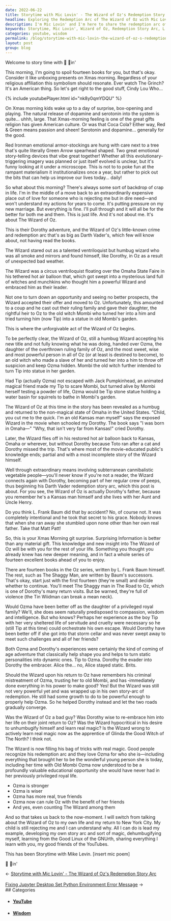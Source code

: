 ```yaml
---
date: 2022-06-22
title: Storytime with Mic Lovin' - The Wizard of Oz's Redemption Story Arc
headline: Exploring the Redemption Arc of The Wizard of Oz with Mic Lovin'
description: I'm Mic Lovin' and I'm here to share the redemption arc of The Wizard of Oz from L. Frank Baum's fourteen-book series. Join me as I explore how Dorothy and Ozma's coming of age adventures shape them into dynamic personalities, while The Wizard learns real magic from Glinda the Good Witch of The North. Follow my journey as I create my own story arc and learn from the Good Linux of the GNUrth.
keywords: Storytime, Mic Lovin', Wizard of Oz, Redemption Story Arc, L. Frank Baum, Coming of Age, Dynamic Personalities, Glinda the Good Witch, Ozma, Dorothy, Omaha, United States, Real Magic, Strength, Wisdom, True Friends, YouTube, Lead by Example, Good Linux, GNUrth
categories: youtube, wisdom
permalink: /blog/storytime-with-mic-lovin-the-wizard-of-oz-s-redemption-story-arc/
layout: post
group: blog
---
```



Welcome to story time with  🎤 💙in'

This morning, I'm going to spoil fourteen books for you, but that's okay.
Consider it like unboxing presents on Xmas morning. Regardless of your
religious affiliation this symbolism should resonate. Ever watch The Grinch?
It's an American thing. So let's get right to the good stuff, Cindy Lou Who…

{% include youtubePlayer.html id="nk8y0qmYDQU" %}

On Xmas morning kids wake up to a day of surprise, box-opening and playing. The
natural release of dopamine and serotonin into the system is quite… uhhh,
large.  That Xmas-morning feeling is one of the great gifts religion has given
American culture. Or was that Coca Cola? Either way, Red & Green means passion
and sheen! Serotonin and dopamine… generally for the good.

Red Ironman emotional armor-stockings are hung with care next to a tree that's
quite literally Green Arrow spearhead shaped. Two great emotional story-telling
devices that vibe great together! Whether all this evolutionary-triggering
imagery was planned or just itself evolved is unclear, but it's funny looking
at it under a microscope. This is not to to poke fun at the rampant materialism
it institutionalizes once a year, but rather to pick out the bits that can help
us improve our lives today… daily!

So what about this morning? There's always some sort of backdrop of crap in
life. I'm in the middle of a move back to an extraordinarily expensive place
out of love for someone who is rejecting me but in dire need—and won't
understand my actions for years to come. It's putting pressure on my new
marriage. But everything is fine. I'll pull through and it will all be for the
better for both me and them. This is just life. And it's not about me. It's
about The Wizard of Oz.

This is their Dorothy adventure, and the Wizard of Oz's little-known crime and
redemption arc that's as big as Darth Vader's, which few will know about, not
having read the books.

The Wizard stared out as a talented ventriloquist but humbug wizard who was all
smoke and mirrors and found himself, like Dorothy, in Oz as a result of
unexpected bad weather.

The Wizard was a circus ventriloquist floating over the Omaha State Faire in
his tethered hot air balloon that, which got swept into a mysterious land full
of witches and munchkins who thought him a powerful Wizard and embraced him as
their leader.

Not one to turn down an opportunity and seeing no better prospects, the Wizard
accepted their offer and moved to Oz. Unfortunately, this amounted to a coup
and he cast out their ruling family and gave their daughter, the rightful heir
to Oz to the old witch Mombi who turned her into a him and tried turning him
(now Tip) into a statue in old Mombi's garden.

This is where the unforgivable act of the Wizard of Oz begins.

To be perfectly clear, the Wizard of Oz, still a humbug Wizard accepting his
new title and not fully knowing what he was doing, handed over Ozma, the
daughter of the overthrown ruling family of Oz, and the most sweet, wise and
most powerful person in all of Oz (or at least is destined to become), to an
old witch who made a slave of her and turned her into a him to throw off
suspicion and keep Ozma hidden. Mombi the old witch further intended to turn
Tip into statue in her garden.

Had Tip (actually Ozma) not escaped with Jack Pumpkinhead, an animated magical
friend made my Tip to scare Mombi, but turned alive by Mombi herself testing a
powder of life, Ozma would be Tip stone statue holding a water basin for
squirrels to bathe in Mombi's garden.

The Wizard of Oz at this time in the story has been revealed as a humbug and
returned to the non-magical state of Omaha in the United States. “Child, you
cut me to the quick. I'm an old Kansas man myself” says the exposed Wizard in
the movie when schooled my Dorothy. The book says "I was born in Omaha—"  "Why,
that isn't very far from Kansas!" cried Dorothy.

Later, the Wizard flies off in his restored hot air balloon back to Kansas,
Omaha or wherever, but without Dorothy because Toto ran after a cat and Dorothy
missed the trip. That's where most of the movie-educated public's knowledge
ends; partial and with a most incomplete story of the Wizard himself.

Well through extraordinary means involving subterranean cannibalistic vegetable
people—you'll never know if you're not a reader, the Wizard connects again with
Dorothy, becoming part of her regular crew of peeps, thus beginning his Darth
Vader redemption story arc, which this post is about. For you see, the Wizard
of Oz is actually Dorothy's father, because you remember he's a Kansas man
himself and she lives with her Aunt and Uncle Henry.

Do you think L. Frank Baum did that by accident? No, of course not. It was
completely intentional and he took that secret to his grace. Nobody knows that
when she ran away she stumbled upon none other than her own real father. Take
that Matt Patt!

So, this is your Xmas Morning git surprise. Surprising Information is better
than any material gift. This knowledge and new insight into The Wizard of Oz
will be with you for the rest of your life. Something you thought you already
knew has new deeper meaning, and in fact a whole series of fourteen excellent
books ahead of you to enjoy.

There are fourteen books in the Oz series, written by L. Frank Baum himself.
The rest, such as The Shaggy Man, are written by Baum's successors. That's
okay, start just with the first fourteen (they're small) and decide whether to
continue. You'll meet The Shaggy man in The Road to Oz, which is one of
Dorothy's many return visits. But be warned, they're full of violence (the Tin
Wiidman can break a mean neck).

Would Ozma have been better off as the daughter of a privileged royal family?
We'll, she does seem naturally predisposed to compassion, wisdom and
intelligence. But who knows? Perhaps her experience as the boy Tip with her
very sheltered life of servitude and cruelty were necessary so he (still Tip at
this time) could orchestrate his own escape. Would Dorothy have been better off
if she got into that storm cellar and was never swept away to meet such
challenges and all of her friends?

Both Ozma and Dorothy's experiences were certainly the kind of coming of age
adventure that classically help shape you and helps to turn static
personalities into dynamic ones. Tip to Ozma. Dorothy the evader into Dorothy
the embracer. Alice the… no, Alice stayed static. Brits.

Should the Wizard upon his return to Oz have remembers his criminal
mistreatment of Ozma, trusting her to old Mombi, and has ‑immediately done
everything in his power to make good? Yes! But the Wizard was still not very
powerful yet and was wrapped up in his own story-arc of redemption.  He still
had some growth to do to be powerful enough to properly help Ozma. So he helped
Dorothy instead and let the two roads gradually converge.

Was the Wizard of Oz a bad guy? Was Dorothy wise to re-embrace him into her
life on their joint return to Oz? Was the Wizard hypocritical in his desire to
unhumbugify himself and learn real magic? Is the Wizard wrong to actively learn
real magic now as the apprentice of Glinda the Good Witch of The North? I think
not.

The Wizard is now filling his bag of tricks with real magic. Good people
recognize his redemption arc and they love Ozma for who she is—including
everything that brought her to be the wonderful young person she is today,
including her time with Old Mombi Ozma now understood to be a profoundly
valuable educational opportunity she would have never had in her previously
privileged royal life.

- Ozma is stronger
- Ozma is wiser
- Ozma has more real, true friends
- Ozma now can rule Oz with the benefit of her friends
- And yes, even counting The Wizard among them

And so that takes us back to the now-moment. I will switch from talking about
the Wizard of Oz to my own life and my return to New York City. My child is
still rejecting me and I can understand why. All I can do is lead my example,
developing my own story arc and sort of magic, dehumbugifying myself, learning
from the Good Linux of the GNUrth, sharing everything I learn with you, my good
friends of the YouTubes.

This has been Storytime with Mike Levin. [insert mic poem]

🎤 💙in'


<div class="arrow-links"><div class="post-nav-prev"><span class="arrow">&larr;&nbsp;</span><a href="/blog/storytime-with-mic-lovin-the-wizard-of-oz-s-redemption-story-arc/">Storytime with Mic Lovin' - The Wizard of Oz's Redemption Story Arc</a></div> &nbsp; <div class="post-nav-next"><a href="/blog/fixing-jupyter-desktop-set-python-environment-error-message/">Fixing Jupyter Desktop Set Python Environment Error Message</a><span class="arrow">&nbsp;&rarr;</span></div></div>
## Categories

<ul>
<li><h4><a href='/youtube/'>YouTube</a></h4></li>
<li><h4><a href='/wisdom/'>Wisdom</a></h4></li></ul>